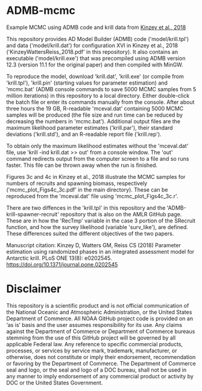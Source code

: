 # ADMB-mcmc
Example MCMC using ADMB code and krill data from [Kinzey et al., 2018](https://doi.org/10.1371/journal.pone.0202545)

This repository provides AD Model Builder (ADMB) code ('model/krill.tpl') and data ('model/krill.dat') for configuration XVI in Kinzey et al., 2018 ('KinzeyWattersReiss_2018.pdf' in this repository). It also contains an executable ('model/krill.exe') that was precompiled using ADMB version 12.3 (version 11.1 for the original paper) and then compiled with MinGW.

To reproduce the model, download 'krill.dat', 'krill.exe' (or compile from 'krill.tpl'), 'krill.pin' (starting values for parameter estimation) and 'mcmc.bat' (ADMB console commands to save 5000 MCMC samples from 5 million iterations) in this repository to a local directory. Either double-click the batch file or enter its commands manually from the console. After about three hours the 19 GB, R-readable 'mceval.dat' containing 5000 MCMC samples will be produced (the file size and run time can be reduced by decreasing the numbers in 'mcmc.bat'). Additional output files are the maximum likelihood parameter estimates ('krill.par'), their standard deviations ('krill.std'), and an R-readable report file ('krill.rep').

To obtain only the maximum likelihood estimates without the 'mceval.dat' file, use 'krill -ind krill.dat >> out' from a console window. The 'out' command redirects output from the computer screen to a file and so runs faster. This file can be thrown away when the run is finished.

Figures 3c and 4c in Kinzey et al., 2018 illustrate the MCMC samples for numbers of recruits and spawning biomass, respectively ('mcmc_plot_Figs4c_3c.pdf' in the main directory). These can be reproduced from the 'mceval.dat' file using 'mcmc_plot_Figs4c_3c.r'.

There are two diffences in the 'krill.tpl' in this repository and the 'ADMB-krill-spawner-recruit' repository that is also on the AMLR GitHub page. These are in how the 'RecTmp' variable in the case 3 portion of the SRecruit function, and how the survey likelihood (variable 'surv_like'), are defined. These differences suited the different objectives of the two papers.

Manuscript citation: Kinzey D, Watters GM, Reiss CS (2018) Parameter estimation using randomized phases in an integrated assessment model for Antarctic krill. PLoS ONE 13(8): e0202545. https://doi.org/10.1371/journal.pone.0202545

# Disclaimer

This repository is a scientific product and is not official communication of the National Oceanic and Atmospheric Administration, or the United States Department of Commerce. All NOAA GitHub project code is provided on an ‘as is’ basis and the user assumes responsibility for its use. Any claims against the Department of Commerce or Department of Commerce bureaus stemming from the use of this GitHub project will be governed by all applicable Federal law. Any reference to specific commercial products, processes, or services by service mark, trademark, manufacturer, or otherwise, does not constitute or imply their endorsement, recommendation or favoring by the Department of Commerce. The Department of Commerce seal and logo, or the seal and logo of a DOC bureau, shall not be used in any manner to imply endorsement of any commercial product or activity by DOC or the United States Government.
